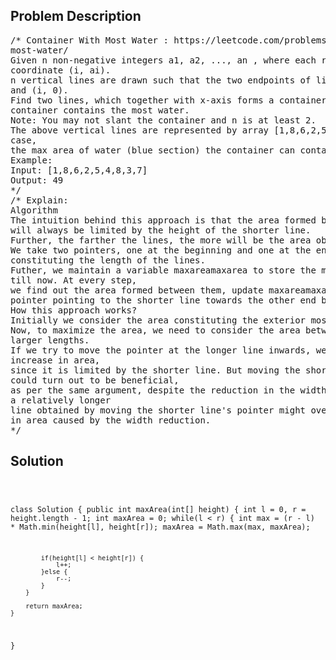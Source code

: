 <!--
<style>
  body { font-family: Arial, sans-serif; }
  .container { max-width: 100%; margin: 0 auto; padding: 10px; }
  .comment-block { max-width: 30%; background-color: #f9f9f9; padding: 10px; border-left: 5px solid #ccc; overflow-wrap: break-word; white-space: pre-wrap; }
  .code-block { background-color: #f4f4f4; padding: 10px; border: 1px solid #ddd; overflow-wrap: break-word; white-space: pre-wrap; }
</style>
-->

<div class='container'>
<h2>Problem Description</h2>
<div class='comment-block'>
<pre>
/* Container With Most Water : https://leetcode.com/problems/container-with-
most-water/
Given n non-negative integers a1, a2, ..., an , where each represents a point at
coordinate (i, ai).
n vertical lines are drawn such that the two endpoints of line i is at (i, ai)
and (i, 0).
Find two lines, which together with x-axis forms a container, such that the
container contains the most water.
Note: You may not slant the container and n is at least 2.
The above vertical lines are represented by array [1,8,6,2,5,4,8,3,7]. In this
case,
the max area of water (blue section) the container can contain is 49.
Example:
Input: [1,8,6,2,5,4,8,3,7]
Output: 49
*/
/* Explain:
Algorithm
The intuition behind this approach is that the area formed between the lines
will always be limited by the height of the shorter line.
Further, the farther the lines, the more will be the area obtained.
We take two pointers, one at the beginning and one at the end of the array
constituting the length of the lines.
Futher, we maintain a variable maxareamaxarea to store the maximum area obtained
till now. At every step,
we find out the area formed between them, update maxareamaxarea and move the
pointer pointing to the shorter line towards the other end by one step.
How this approach works?
Initially we consider the area constituting the exterior most lines.
Now, to maximize the area, we need to consider the area between the lines of
larger lengths.
If we try to move the pointer at the longer line inwards, we won't gain any
increase in area,
since it is limited by the shorter line. But moving the shorter line's pointer
could turn out to be beneficial,
as per the same argument, despite the reduction in the width. This is done since
a relatively longer
line obtained by moving the shorter line's pointer might overcome the reduction
in area caused by the width reduction.
*/
</pre>
</div>

<h2>Solution</h2>
<div class='code-block'>
<pre><code class='language-java'>

class Solution {
    public int maxArea(int[] height) {
        int l = 0, r = height.length - 1;
        int maxArea = 0;
        while(l < r) {
            int max = (r - l) * Math.min(height[l], height[r]);
            maxArea = Math.max(max, maxArea);
            
            if(height[l] < height[r]) {
                l++;
            }else {
                r--;
            }
        }
        
        return maxArea;
    }
}</code></pre>
</div>
</div>
